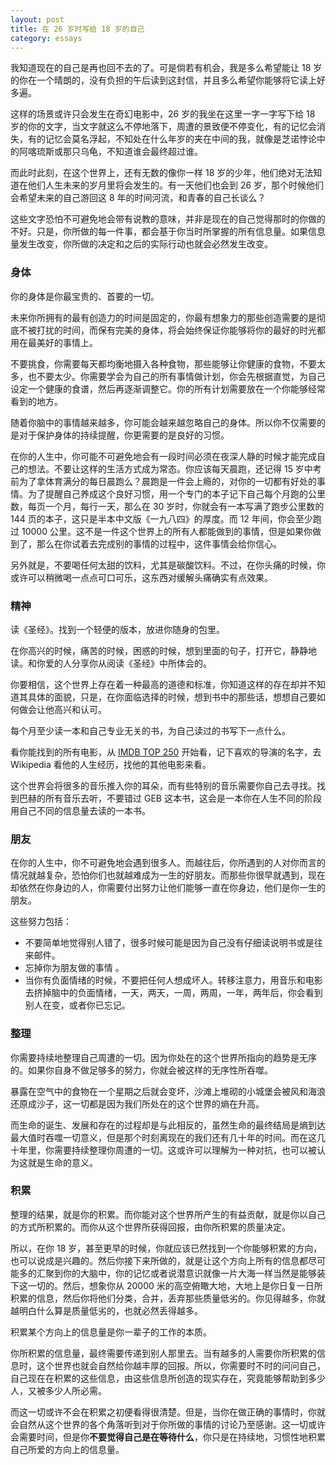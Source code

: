 ```yaml
---
layout: post
title: 在 26 岁时写给 18 岁的自己
category: essays
---
```


我知道现在的自己是再也回不去的了。可是倘若有机会，我是多么希望能让 18 岁的你在一个晴朗的，没有负担的午后读到这封信，并且多么希望你能够将它读上好多遍。

这样的场景或许只会发生在奇幻电影中，26 岁的我坐在这里一字一字写下给 18 岁的你的文字，当文字就这么不停地落下，周遭的景致便不停变化，有的记忆会消失，有的记忆会莫名浮起，不知处在什么年岁的夹在中间的我，就像是芝诺悖论中的阿喀琉斯或那只乌龟，不知道谁会最终超过谁。

而此时此刻，在这个世界上，还有无数的像你一样 18 岁的少年，他们绝对无法知道在他们人生未来的岁月里将会发生的。有一天他们也会到 26 岁，那个时候他们会希望未来的自己游回这 8 年的时间河流，和青春的自己长谈么？

这些文字恐怕不可避免地会带有说教的意味，并非是现在的自己觉得那时的你做的不好。只是，你所做的每一件事，都会基于你当时所掌握的所有信息量。如果信息量发生改变，你所做的决定和之后的实际行动也就会必然发生改变。

### 身体

你的身体是你最宝贵的、首要的一切。

未来你所拥有的最有创造力的时间是固定的，你最有想象力的那些创造需要的是彻底不被打扰的时间，而保有完美的身体，将会始终保证你能够将你的最好的时光都用在最美好的事情上。

不要挑食，你需要每天都均衡地摄入各种食物，那些能够让你健康的食物，不要太多，也不要太少。你需要学会为自己的所有事情做计划，你会先根据直觉，为自己设定一个健康的食谱，然后再逐渐调整它。你的所有计划需要放在一个你能够经常看到的地方。

随着你脑中的事情越来越多，你可能会越来越忽略自己的身体。所以你不仅需要的是对于保护身体的持续提醒，你更需要的是良好的习惯。

在你的人生中，你可能不可避免地会有一段时间必须在夜深人静的时候才能完成自己的想法。不要让这样的生活方式成为常态。你应该每天晨跑，还记得 15 岁中考前为了拿体育满分的每日晨跑么？晨跑是一件会上瘾的，对你的一切都有好处的事情。为了提醒自己养成这个良好习惯，用一个专门的本子记下自己每个月跑的公里数，每页一个月，每行一天，那么在 30 岁时，你就会有一本写满了跑步公里数的 144 页的本子，这只是半本中文版《一九八四》的厚度。而 12 年间，你会至少跑过 10000 公里。这不是一件这个世界上的所有人都能做到的事情，但是如果你做到了，那么在你试着去完成别的事情的过程中，这件事情会给你信心。

另外就是，不要喝任何太甜的饮料，尤其是碳酸饮料。不过，在你头痛的时候，你或许可以稍微喝一点点可口可乐，这东西对缓解头痛确实有点效果。

### 精神

读《圣经》。找到一个轻便的版本，放进你随身的包里。

在你高兴的时候，痛苦的时候，困惑的时候，想到里面的句子，打开它，静静地读。和你爱的人分享你从阅读《圣经》中所体会的。

你要相信，这个世界上存在着一种最高的道德和标准，你知道这样的存在却并不知道其具体的面貌，只是，在你面临选择的时候，想到书中的那些话，想想自己要如何做会让他高兴和认可。

每个月至少读一本和自己专业无关的书，为自己读过的书写下一点什么。

看你能找到的所有电影，从 [IMDB TOP 250](http://www.imdb.com/chart/top) 开始看，记下喜欢的导演的名字，去 Wikipedia 看他的人生经历，找他的其他电影来看。

这个世界会将很多的音乐推入你的耳朵，而有些特别的音乐需要你自己去寻找。找到巴赫的所有音乐去听，不要错过 GEB 这本书，这会是一本你在人生不同的阶段用自己不同的信息量去读的一本书。

### 朋友

在你的人生中，你不可避免地会遇到很多人。而越往后，你所遇到的人对你而言的情况就越复杂，恐怕你们也就越难成为一生的好朋友。而那些你很早就遇到，现在却依然在你身边的人，你需要付出努力让他们能够一直在你身边，他们是你一生的朋友。

这些努力包括：

<ul>
<li>不要简单地觉得别人错了，很多时候可能是因为自己没有仔细读说明书或是往来邮件。</li>
<li>忘掉你为朋友做的事情 。</li>
<li>当你有负面情绪的时候，不要把任何人想成坏人。转移注意力，用音乐和电影去挤掉脑中的负面情绪，一天，两天，一周，两周，一年，两年后，你会看到别人在变，或者你已忘记。</li>
</ul>

### 整理

你需要持续地整理自己周遭的一切。因为你处在的这个世界所指向的趋势是无序的。如果你自身不做足够多的努力，你就会被这样的无序性所吞噬。

暴露在空气中的食物在一个星期之后就会变坏，沙滩上堆砌的小城堡会被风和海浪还原成沙子，这一切都是因为我们所处在的这个世界的熵在升高。

而生命的诞生、发展和存在的过程却是与此相反的，虽然生命的最终结局是熵到达最大值时吞噬一切意义，但是那个时刻离现在的我们还有几十年的时间。而在这几十年里，你需要持续整理你周遭的一切。这或许可以理解为一种对抗，也可以被认为这就是生命的意义。

### 积累

整理的结果，就是你的积累。而你能对这个世界所产生的有益贡献，就是你以自己的方式所积累的。而你从这个世界所获得回报，由你所积累的质量决定。

所以，在你 18 岁，甚至更早的时候，你就应该已然找到一个你能够积累的方向，也可以说成是兴趣的。然后你接下来所做的，就是让这个方向上所有的信息都尽可能多的汇聚到你的大脑中，你的记忆或者说潜意识就像一片大海一样当然是能够装下这一切的。然后，想象你从 20000 米的高空俯瞰大地，大地上是你日复一日所积累的信息，然后你将他们分类，合并，丢弃那些质量低劣的。你见得越多，你就越明白什么算是质量低劣的，也就必然丢得越多。

积累某个方向上的信息量是你一辈子的工作的本质。

你所积累的信息量，最终需要传递到别人那里去。当有越多的人需要你所积累的信息时，这个世界也就会自然给你越丰厚的回报。所以，你需要时不时的问问自己，自己现在在积累的这些信息，由这些信息所创造的现实存在，究竟能够帮助到多少人，又被多少人所必需。

而这一切或许不会在积累之初便看得很清楚。但是，当你在做正确的事情时，你就会自然从这个世界的各个角落听到对于你所做的事情的讨论乃至感谢。这一切或许会需要时间，但是你**不要觉得自己是在等待什么**，你只是在持续地，习惯性地积累自己所爱的方向上的信息量。
